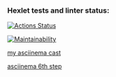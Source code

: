 ### Hexlet tests and linter status:
[![Actions Status](https://github.com/closertoreal/python-project-49/actions/workflows/hexlet-check.yml/badge.svg)](https://github.com/closertoreal/python-project-49/actions)

[![Maintainability](https://api.codeclimate.com/v1/badges/a6cc2edafa0b4c95cb10/maintainability)](https://codeclimate.com/github/closertoreal/python-project-49/maintainability)

[my asciinema cast](https://asciinema.org/a/OS6uT7xbTTRs4ak5CLlbK8HdV)

[asciinema 6th step](https://asciinema.org/a/COVhkJGTRdCC3jSSIsHAf4chg)
